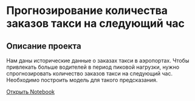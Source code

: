# Прогнозирование количества заказов такси на следующий час
## Описание проекта

Нам даны исторические данные о заказах такси в аэропортах. Чтобы привлекать больше водителей в период пиковой нагрузки, нужно спрогнозировать количество заказов такси на следующий час. Необходимо построить модель для такого предсказания.

[Открыть Notebook](https://github.com/S1udent/yandex-practicum/blob/main/12-Прогнозирование%20количества%20заказов%20такси%20на%20следующий%20час/Прогнозирование%20количества%20заказов%20такси%20на%20следующий%20час.ipynb)
